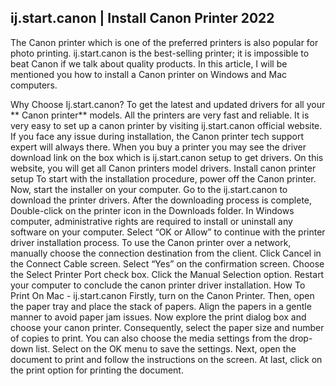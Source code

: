 ## ij.start.canon | Install Canon Printer 2022

The Canon printer which is one of the preferred printers is also popular for photo printing. ij.start.canon is the best-selling printer; it is impossible to beat Canon if we talk about quality products. In this article, I will be mentioned you how to install a Canon printer on Windows and Mac computers.

Why Choose Ij.start.canon?
To get the latest and updated drivers for all your ** Canon printer** models.
All the printers are very fast and reliable.
It is very easy to set up a canon printer by visiting ij.start.canon official website.
If you face any issue during installation, the Canon printer tech support expert will always there.
When you buy a printer you may see the driver download link on the box which is ij.start.canon setup to get drivers.
On this website, you will get all Canon printers model drivers.
Install canon printer setup
To start with the installation procedure, power off the Canon printer.
Now, start the installer on your computer.
Go to the ij.start.canon to download the printer drivers.
After the downloading process is complete,
Double-click on the printer icon in the Downloads folder.
In Windows computer, administrative rights are required to install or uninstall any software on your computer.
Select “OK or Allow” to continue with the printer driver installation process.
To use the Canon printer over a network, manually choose the connection destination from the client.
Click Cancel in the Connect Cable screen.
Select “Yes” on the confirmation screen.
Choose the Select Printer Port check box.
Click the Manual Selection option.
Restart your computer to conclude the canon printer driver installation.
How To Print On Mac - ij.start.canon
Firstly, turn on the Canon Printer.
Then, open the paper tray and place the stack of papers.
Align the papers in a gentle manner to avoid paper jam issues.
Now explore the print dialog box and choose your canon printer.
Consequently, select the paper size and number of copies to print.
You can also choose the media settings from the drop-down list.
Select on the OK menu to save the settings.
Next, open the document to print and follow the instructions on the screen.
At last, click on the print option for printing the document.
